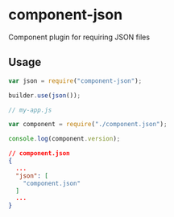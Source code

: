 component-json
==============

Component plugin for requiring JSON files

Usage
-----

```js
var json = require("component-json");

builder.use(json());

```

```js
// my-app.js

var component = require("./component.json");

console.log(component.version);
```

```json
// component.json
{
  ...
  "json": [
    "component.json"
  ]
  ...
}

```
